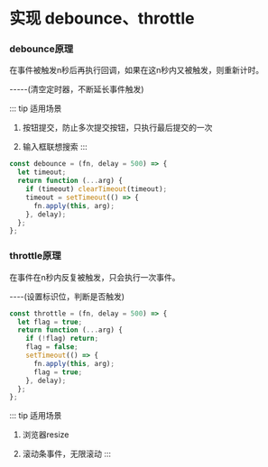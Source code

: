 # 实现 debounce、throttle


### debounce原理

在事件被触发n秒后再执行回调，如果在这n秒内又被触发，则重新计时。

-----(清空定时器，不断延长事件触发)

::: tip 适用场景
1. 按钮提交，防止多次提交按钮，只执行最后提交的一次

2. 输入框联想搜索
:::
```js
const debounce = (fn, delay = 500) => {
  let timeout;
  return function (...arg) {
    if (timeout) clearTimeout(timeout);
    timeout = setTimeout(() => {
      fn.apply(this, arg);
    }, delay);
  };
};
```
### throttle原理

在事件在n秒内反复被触发，只会执行一次事件。

----(设置标识位，判断是否触发)
```js
const throttle = (fn, delay = 500) => {
  let flag = true;
  return function (...arg) {
    if (!flag) return;
    flag = false;
    setTimeout(() => {
      fn.apply(this, arg);
      flag = true;
    }, delay);
  };
};
```
::: tip 适用场景
1. 浏览器resize

2. 滚动条事件，无限滚动
:::
